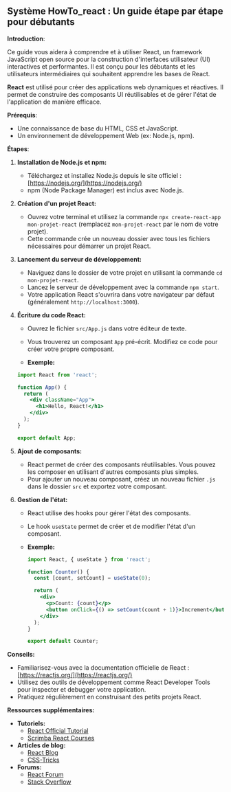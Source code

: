 ##  Système HowTo_react : Un guide étape par étape pour débutants 

**Introduction**:

Ce guide vous aidera à comprendre et à utiliser React, un framework JavaScript open source pour la construction d'interfaces utilisateur (UI) interactives et performantes. Il est conçu pour les débutants et les utilisateurs intermédiaires qui souhaitent apprendre les bases de React.

**React** est utilisé pour créer des applications web dynamiques et réactives. Il permet de construire des composants UI réutilisables et de gérer l'état de l'application de manière efficace.

**Prérequis**:

* Une connaissance de base du HTML, CSS et JavaScript.
* Un environnement de développement Web (ex: Node.js, npm).

**Étapes**:

1. **Installation de Node.js et npm:**

   * Téléchargez et installez Node.js depuis le site officiel : [https://nodejs.org/](https://nodejs.org/)
   * npm (Node Package Manager) est inclus avec Node.js.

2. **Création d'un projet React:**

   * Ouvrez votre terminal et utilisez la commande `npx create-react-app mon-projet-react` (remplacez `mon-projet-react` par le nom de votre projet).
   * Cette commande crée un nouveau dossier avec tous les fichiers nécessaires pour démarrer un projet React.

3. **Lancement du serveur de développement:**

   * Naviguez dans le dossier de votre projet en utilisant la commande `cd mon-projet-react`.
   * Lancez le serveur de développement avec la commande `npm start`.
   * Votre application React s'ouvrira dans votre navigateur par défaut (généralement `http://localhost:3000`).

4. **Écriture du code React:**

   * Ouvrez le fichier `src/App.js` dans votre éditeur de texte.
   * Vous trouverez un composant `App` pré-écrit. Modifiez ce code pour créer votre propre composant.

   *  **Exemple:**

     ```jsx
     import React from 'react';

     function App() {
       return (
         <div className="App">
           <h1>Hello, React!</h1>
         </div>
       );
     }

     export default App;
     ```

5. **Ajout de composants:**

   * React permet de créer des composants réutilisables. Vous pouvez les composer en utilisant d'autres composants plus simples.
   * Pour ajouter un nouveau composant, créez un nouveau fichier `.js` dans le dossier `src` et exportez votre composant.

6. **Gestion de l'état:**

   * React utilise des hooks pour gérer l'état des composants.
   * Le hook `useState` permet de créer et de modifier l'état d'un composant.

   * **Exemple:**

     ```jsx
     import React, { useState } from 'react';

     function Counter() {
       const [count, setCount] = useState(0);

       return (
         <div>
           <p>Count: {count}</p>
           <button onClick={() => setCount(count + 1)}>Increment</button>
         </div>
       );
     }

     export default Counter;
     ```

**Conseils:**

*  Familiarisez-vous avec la documentation officielle de React : [https://reactjs.org/](https://reactjs.org/)
*  Utilisez des outils de développement comme React Developer Tools pour inspecter et debugger votre application.
*  Pratiquez régulièrement en construisant des petits projets React.

**Ressources supplémentaires:**

*  **Tutoriels:**
    * [React Official Tutorial](https://reactjs.org/tutorial/tutorial.html)
    * [Scrimba React Courses](https://scrimba.com/learn/react)
*  **Articles de blog:**
    * [React Blog](https://reactjs.org/blog/)
    * [CSS-Tricks](https://css-tricks.com/tag/react/)
*  **Forums:**
    * [React Forum](https://reactjs.org/community/)
    * [Stack Overflow](https://stackoverflow.com/questions/tagged/reactjs)



